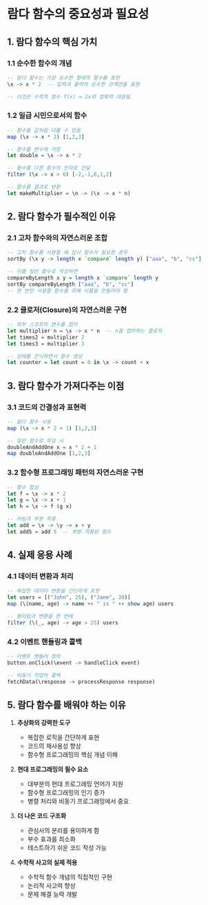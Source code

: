 # 람다 함수의 중요성과 필요성

## 1. 람다 함수의 핵심 가치

### 1.1 순수한 함수의 개념
```haskell
-- 람다 함수는 가장 순수한 형태의 함수를 표현
\x -> x * 2  -- 입력과 출력의 순수한 관계만을 표현

-- 이것은 수학적 함수 f(x) = 2x와 정확히 대응됨
```

### 1.2 일급 시민으로서의 함수
```haskell
-- 함수를 값처럼 다룰 수 있음
map (\x -> x * 2) [1,2,3]

-- 함수를 변수에 저장
let double = \x -> x * 2

-- 함수를 다른 함수의 인자로 전달
filter (\x -> x > 0) [-2,-1,0,1,2]

-- 함수를 결과로 반환
let makeMultiplier = \n -> (\x -> x * n)
```

## 2. 람다 함수가 필수적인 이유

### 2.1 고차 함수와의 자연스러운 조합
```haskell
-- 고차 함수를 사용할 때 임시 함수가 필요한 경우
sortBy (\x y -> length x `compare` length y) ["aaa", "b", "cc"]

-- 이를 일반 함수로 작성하면
compareByLength x y = length x `compare` length y
sortBy compareByLength ["aaa", "b", "cc"]
-- 한 번만 사용할 함수를 위해 이름을 만들어야 함
```

### 2.2 클로저(Closure)의 자연스러운 구현
```haskell
-- 외부 스코프의 변수를 캡처
let multiplier n = \x -> x * n  -- n을 캡처하는 클로저
let times2 = multiplier 2
let times3 = multiplier 3

-- 상태를 은닉하면서 함수 생성
let counter = let count = 0 in \x -> count + x
```

## 3. 람다 함수가 가져다주는 이점

### 3.1 코드의 간결성과 표현력
```haskell
-- 람다 함수 사용
map (\x -> x * 2 + 1) [1,2,3]

-- 일반 함수로 작성 시
doubleAndAddOne x = x * 2 + 1
map doubleAndAddOne [1,2,3]
```

### 3.2 함수형 프로그래밍 패턴의 자연스러운 구현
```haskell
-- 함수 합성
let f = \x -> x * 2
let g = \x -> x + 1
let h = \x -> f (g x)

-- 커링과 부분 적용
let add = \x -> \y -> x + y
let add5 = add 5  -- 부분 적용된 함수
```

## 4. 실제 응용 사례

### 4.1 데이터 변환과 처리
```haskell
-- 복잡한 데이터 변환을 간단하게 표현
let users = [("John", 25), ("Jane", 30)]
map (\(name, age) -> name ++ " is " ++ show age) users

-- 필터링과 변환을 한 번에
filter (\(_, age) -> age > 25) users
```

### 4.2 이벤트 핸들링과 콜백
```haskell
-- 이벤트 핸들러 정의
button.onClick(\event -> handleClick event)

-- 비동기 작업의 콜백
fetchData(\response -> processResponse response)
```

## 5. 람다 함수를 배워야 하는 이유

1. **추상화의 강력한 도구**
   - 복잡한 로직을 간단하게 표현
   - 코드의 재사용성 향상
   - 함수형 프로그래밍의 핵심 개념 이해

2. **현대 프로그래밍의 필수 요소**
   - 대부분의 현대 프로그래밍 언어가 지원
   - 함수형 프로그래밍의 인기 증가
   - 병렬 처리와 비동기 프로그래밍에서 중요

3. **더 나은 코드 구조화**
   - 관심사의 분리를 용이하게 함
   - 부수 효과를 최소화
   - 테스트하기 쉬운 코드 작성 가능

4. **수학적 사고의 실제 적용**
   - 수학적 함수 개념의 직접적인 구현
   - 논리적 사고력 향상
   - 문제 해결 능력 개발